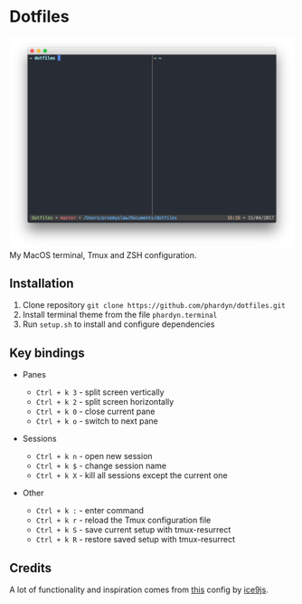 # Dotfiles
![terminal](images/terminal.png)
My MacOS terminal, Tmux and ZSH configuration.

## Installation
1. Clone repository `git clone https://github.com/phardyn/dotfiles.git`
2. Install terminal theme from the file `phardyn.terminal`
3. Run `setup.sh` to install and configure dependencies

## Key bindings
- Panes
  - `Ctrl + k 3` - split screen vertically
  - `Ctrl + k 2` - split screen horizontally
  - `Ctrl + k 0` - close current pane
  - `Ctrl + k o` - switch to next pane

- Sessions
  - `Ctrl + k n` - open new session
  - `Ctrl + k $` - change session name
  - `Ctrl + k X` - kill all sessions except the current one

- Other
  - `Ctrl + k :` - enter command
  - `Ctrl + k r` - reload the Tmux configuration file
  - `Ctrl + k S` - save current setup with tmux-resurrect
  - `Ctrl + k R` - restore saved setup with tmux-resurrect

## Credits
A lot of functionality and inspiration comes from [this](https://github.com/ice9js/dragons) config by [ice9js](https://github.com/ice9js).
